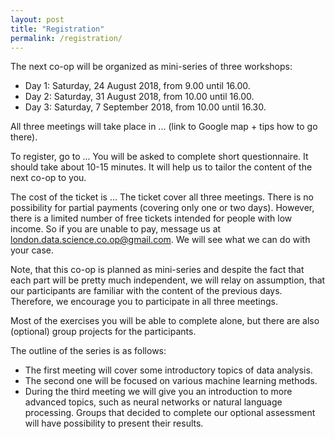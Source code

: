 ```yaml
---
layout: post
title: "Registration"
permalink: /registration/
---
```


The next co-op will be organized as mini-series of three workshops:
 - Day 1: Saturday, 24 August 2018, from 9.00 until 16.00.
 - Day 2: Saturday, 31 August 2018, from 10.00 until 16.00.
 - Day 3: Saturday, 7 September 2018, from 10.00 until 16.30.

All three meetings will take place in ... (link to Google map + tips how to go there).

To register, go to ... You will be asked to complete short questionnaire.
It should take about 10-15 minutes.
It will help us to tailor the content of the next co-op to you.

The cost of the ticket is ...
The ticket cover all three meetings. There is no possibility for partial payments
(covering only one or two days). However, there is a limited number of free tickets
intended for people with low income. So if you are unable to pay, message us at
<a href="mailto:london.data.science.co.op@gmail.com">london.data.science.co.op@gmail.com</a>.
We will see what we can do with your case.


Note, that this co-op is planned as mini-series and despite the fact
that each part will be pretty much independent, we will relay on assumption,
that our participants are familiar with the content of the previous days.
Therefore, we encourage you to participate in all three meetings.

Most of the exercises you will be able to complete alone, but there are also
(optional) group projects for the participants.

The outline of the series is as follows:
 - The first meeting will cover some introductory topics of data analysis.
 - The second one will be focused on various machine learning methods.
 - During the third meeting we will give you an introduction to more advanced
   topics, such as neural networks or natural language processing.
   Groups that decided to complete our optional assessment will have possibility
   to present their results.
